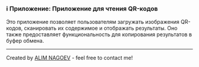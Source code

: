 ### ℹ️ Приложение: Приложение для чтения QR-кодов

Это приложение позволяет пользователям загружать изображения QR-кодов,
сканировать их содержимое и отображать результаты. Оно также предоставляет
функциональность для копирования результатов в буфер обмена.

-----
Created by [ALIM NAGOEV](https://github.com/nagoev-id) - feel free to contact me!

